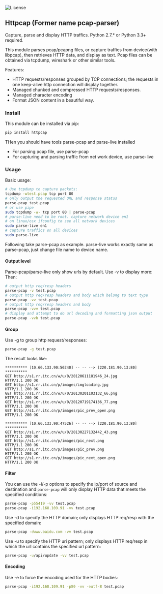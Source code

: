 ![License](https://img.shields.io/badge/licence-Simplified%20BSD-blue.svg?style=flat)

## Httpcap (Former name pcap-parser)
Capture, parse and display HTTP traffics. Python 2.7.* or Python 3.3+ required.

This module parses pcap/pcapng files, or capture traffics from device(with libpcap), then retrieves HTTP data, and display as text.
Pcap files can be obtained via tcpdump, wireshark or other similar tools.

Features:

* HTTP requests/responses grouped by TCP connections; the requests in one keep-alive http connection will display together.
* Managed chunked and compressed HTTP requests/responses.
* Managed character encoding
* Format JSON content in a beautiful way.

### Install
This module can be installed via pip:
```sh
pip install httpcap
```
THen you should have tools parse-pcap and parse-live installed
* For parsing pcap file, use parse-pcap
* For capturing and parsing traffic from net work device, use parse-live

### Usage

Basic usage:
```sh
# Use tcpdump to capture packets:
tcpdump -wtest.pcap tcp port 80
# only output the requested URL and response status
parse-pcap test.pcap
# or use pipe
sudo tcpdump -w- tcp port 80 | parse-pcap
# parse-live need to be root. capture network device en1
# on linux/osx ifconfig to see all network devices
sudo parse-live en1
# capture traffics on all devices
sudo parse-live
```

Following take parse-pcap as example. parse-live works exactly same as parse-pcap, just change file name to device name.

#### Output level
Parse-pcap/parse-live only show urls by default. Use -v to display more:
Then:
```sh
# output http req/resp headers
parse-pcap -v test.pcap
# output http req/resp headers and body which belong to text type
parse-pcap -vv test.pcap
# output http req/resp headers and body
parse-pcap -vvv test.pcap
# display and attempt to do url decoding and formatting json output
parse-pcap -vvb test.pcap
```

#### Group
Use -g to group http request/responses: 
```sh
parse-pcap -g test.pcap
```
The result looks like:
```
********** [10.66.133.90:56240] -- -- --> [220.181.90.13:80] **********
GET http://s1.rr.itc.cn/w/u/0/20120611181946_24.jpg
HTTP/1.1 200 OK
GET http://s1.rr.itc.cn/p/images/imgloading.jpg
HTTP/1.1 200 OK
GET http://s1.rr.itc.cn/w/u/0/20130201103132_66.png
HTTP/1.1 200 OK
GET http://s1.rr.itc.cn/w/u/0/20120719174136_77.png
HTTP/1.1 200 OK
GET http://s1.rr.itc.cn/p/images/pic_prev_open.png
HTTP/1.1 200 OK

********** [10.66.133.90:47526] -- -- --> [220.181.90.13:80] **********
GET http://s1.rr.itc.cn/w/u/0/20130227132442_43.png
HTTP/1.1 200 OK
GET http://s1.rr.itc.cn/p/images/pic_next.png
HTTP/1.1 200 OK
GET http://s1.rr.itc.cn/p/images/pic_prev.png
HTTP/1.1 200 OK
GET http://s1.rr.itc.cn/p/images/pic_next_open.png
HTTP/1.1 200 OK
```

#### Filter
You can use the -i/-p options to specify the ip/port of source and destination and `parse-pcap` will only display HTTP data that meets the specified conditions:
```sh
parse-pcap -p55419 -vv test.pcap
parse-pcap -i192.168.109.91 -vv test.pcap
```
Use -d to specify the HTTP domain; only displays HTTP req/resp with the specified domain:
```sh
parse-pcap -dwww.baidu.com -vv test.pcap
```
Use -u to specify the HTTP uri pattern; only displays HTTP req/resp in which the url contains the specified url pattern:
```sh
parse-pcap -u/api/update -vv test.pcap
```

#### Encoding
Use -e to force the encoding used for the HTTP bodies:
```sh
parse-pcap -i192.168.109.91 -p80 -vv -eutf-8 test.pcap
```
